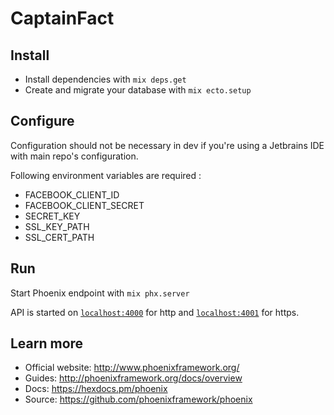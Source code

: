 # CaptainFact

## Install

  * Install dependencies with `mix deps.get`
  * Create and migrate your database with `mix ecto.setup`
  
## Configure

Configuration should not be necessary in dev if you're using a Jetbrains IDE with main repo's
configuration.

Following environment variables are required :

* FACEBOOK_CLIENT_ID
* FACEBOOK_CLIENT_SECRET
* SECRET_KEY
* SSL_KEY_PATH
* SSL_CERT_PATH
  
## Run

Start Phoenix endpoint with `mix phx.server`

API is started on [`localhost:4000`](http://localhost:4000) for http and
[`localhost:4001`](http://localhost:4001) for https.


## Learn more

  * Official website: http://www.phoenixframework.org/
  * Guides: http://phoenixframework.org/docs/overview
  * Docs: https://hexdocs.pm/phoenix
  * Source: https://github.com/phoenixframework/phoenix
